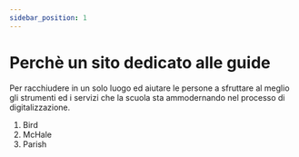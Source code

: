 ```yaml
---
sidebar_position: 1
---
```


# Perchè un sito dedicato alle guide

Per racchiudere in un solo luogo ed aiutare le persone a sfruttare al meglio gli strumenti ed i servizi che la scuola sta ammodernando nel processo di digitalizzazione.

<ol>
<li>Bird</li>
<li>McHale</li>
<li>Parish</li>
</ol>